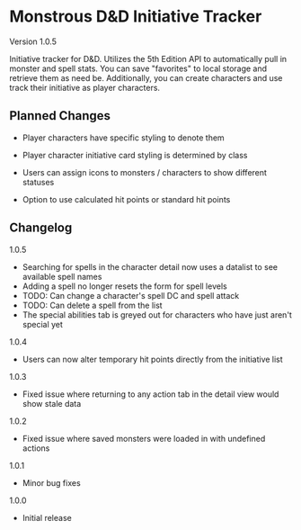 # Monstrous D&D Initiative Tracker

Version 1.0.5

Initiative tracker for D&D. Utilizes the 5th Edition API to automatically pull in monster and spell stats. You can save "favorites" to local storage and retrieve them as need be. Additionally, you can create characters and use track their initiative as player characters.

## Planned Changes

- Player characters have specific styling to denote them

- Player character initiative card styling is determined by class

- Users can assign icons to monsters / characters to show different statuses

- Option to use calculated hit points or standard hit points

## Changelog

1.0.5
- Searching for spells in the character detail now uses a datalist to see available spell names
- Adding a spell no longer resets the form for spell levels
- TODO: Can change a character's spell DC and spell attack
- TODO: Can delete a spell from the list
- The special abilities tab is greyed out for characters who have just aren't special yet

1.0.4
- Users can now alter temporary hit points directly from the initiative list

1.0.3
- Fixed issue where returning to any action tab in the detail view would show stale data

1.0.2
- Fixed issue where saved monsters were loaded in with undefined actions

1.0.1
- Minor bug fixes

1.0.0
- Initial release
